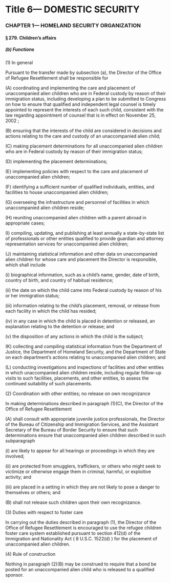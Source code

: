 
# Title 6— DOMESTIC SECURITY
### CHAPTER 1— HOMELAND SECURITY ORGANIZATION
#### § 279. Children’s affairs
##### (b) Functions

(1) In general

Pursuant to the transfer made by subsection (a), the Director of the Office of Refugee Resettlement shall be responsible for

(A) coordinating and implementing the care and placement of unaccompanied alien children who are in Federal custody by reason of their immigration status, including developing a plan to be submitted to Congress on how to ensure that qualified and independent legal counsel is timely appointed to represent the interests of each such child, consistent with the law regarding appointment of counsel that is in effect on November 25, 2002 ;

(B) ensuring that the interests of the child are considered in decisions and actions relating to the care and custody of an unaccompanied alien child;

(C) making placement determinations for all unaccompanied alien children who are in Federal custody by reason of their immigration status;

(D) implementing the placement determinations;

(E) implementing policies with respect to the care and placement of unaccompanied alien children;

(F) identifying a sufficient number of qualified individuals, entities, and facilities to house unaccompanied alien children;

(G) overseeing the infrastructure and personnel of facilities in which unaccompanied alien children reside;

(H) reuniting unaccompanied alien children with a parent abroad in appropriate cases;

(I) compiling, updating, and publishing at least annually a state-by-state list of professionals or other entities qualified to provide guardian and attorney representation services for unaccompanied alien children;

(J) maintaining statistical information and other data on unaccompanied alien children for whose care and placement the Director is responsible, which shall include

(i) biographical information, such as a child’s name, gender, date of birth, country of birth, and country of habitual residence;

(ii) the date on which the child came into Federal custody by reason of his or her immigration status;

(iii) information relating to the child’s placement, removal, or release from each facility in which the child has resided;

(iv) in any case in which the child is placed in detention or released, an explanation relating to the detention or release; and

(v) the disposition of any actions in which the child is the subject;

(K) collecting and compiling statistical information from the Department of Justice, the Department of Homeland Security, and the Department of State on each department’s actions relating to unaccompanied alien children; and

(L) conducting investigations and inspections of facilities and other entities in which unaccompanied alien children reside, including regular follow-up visits to such facilities, placements, and other entities, to assess the continued suitability of such placements.

(2) Coordination with other entities; no release on own recognizance

In making determinations described in paragraph (1)(C), the Director of the Office of Refugee Resettlement

(A) shall consult with appropriate juvenile justice professionals, the Director of the Bureau of Citizenship and Immigration Services, and the Assistant Secretary of the Bureau of Border Security to ensure that such determinations ensure that unaccompanied alien children described in such subparagraph

(i) are likely to appear for all hearings or proceedings in which they are involved;

(ii) are protected from smugglers, traffickers, or others who might seek to victimize or otherwise engage them in criminal, harmful, or exploitive activity; and

(iii) are placed in a setting in which they are not likely to pose a danger to themselves or others; and

(B) shall not release such children upon their own recognizance.

(3) Duties with respect to foster care

In carrying out the duties described in paragraph (1), the Director of the Office of Refugee Resettlement is encouraged to use the refugee children foster care system established pursuant to section 412(d) of the Immigration and Nationality Act ( 8 U.S.C. 1522(d) ) for the placement of unaccompanied alien children.

(4) Rule of construction

Nothing in paragraph (2)(B) may be construed to require that a bond be posted for an unaccompanied alien child who is released to a qualified sponsor.
